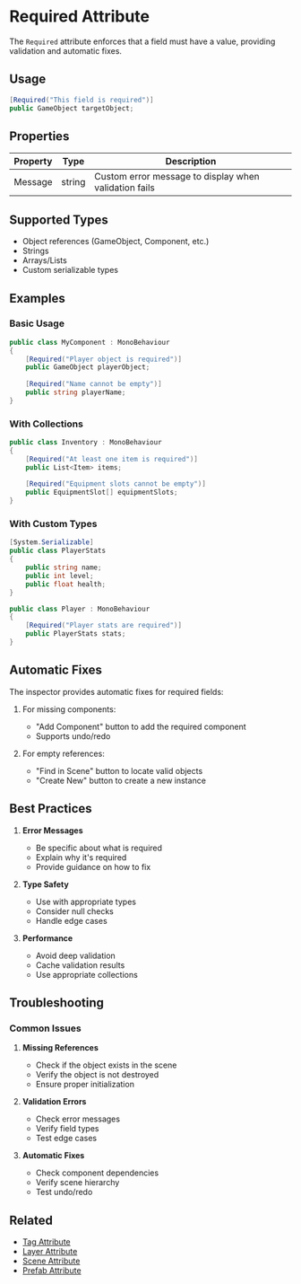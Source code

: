 # Required Attribute

The `Required` attribute enforces that a field must have a value, providing validation and automatic fixes.

## Usage

```csharp
[Required("This field is required")]
public GameObject targetObject;
```

## Properties

| Property | Type | Description |
|----------|------|-------------|
| Message | string | Custom error message to display when validation fails |

## Supported Types

- Object references (GameObject, Component, etc.)
- Strings
- Arrays/Lists
- Custom serializable types

## Examples

### Basic Usage
```csharp
public class MyComponent : MonoBehaviour
{
    [Required("Player object is required")]
    public GameObject playerObject;
    
    [Required("Name cannot be empty")]
    public string playerName;
}
```

### With Collections
```csharp
public class Inventory : MonoBehaviour
{
    [Required("At least one item is required")]
    public List<Item> items;
    
    [Required("Equipment slots cannot be empty")]
    public EquipmentSlot[] equipmentSlots;
}
```

### With Custom Types
```csharp
[System.Serializable]
public class PlayerStats
{
    public string name;
    public int level;
    public float health;
}

public class Player : MonoBehaviour
{
    [Required("Player stats are required")]
    public PlayerStats stats;
}
```

## Automatic Fixes

The inspector provides automatic fixes for required fields:

1. For missing components:
   - "Add Component" button to add the required component
   - Supports undo/redo

2. For empty references:
   - "Find in Scene" button to locate valid objects
   - "Create New" button to create a new instance

## Best Practices

1. **Error Messages**
   - Be specific about what is required
   - Explain why it's required
   - Provide guidance on how to fix

2. **Type Safety**
   - Use with appropriate types
   - Consider null checks
   - Handle edge cases

3. **Performance**
   - Avoid deep validation
   - Cache validation results
   - Use appropriate collections

## Troubleshooting

### Common Issues

1. **Missing References**
   - Check if the object exists in the scene
   - Verify the object is not destroyed
   - Ensure proper initialization

2. **Validation Errors**
   - Check error messages
   - Verify field types
   - Test edge cases

3. **Automatic Fixes**
   - Check component dependencies
   - Verify scene hierarchy
   - Test undo/redo

## Related

- [Tag Attribute](Tag.md)
- [Layer Attribute](Layer.md)
- [Scene Attribute](Scene.md)
- [Prefab Attribute](Prefab.md) 